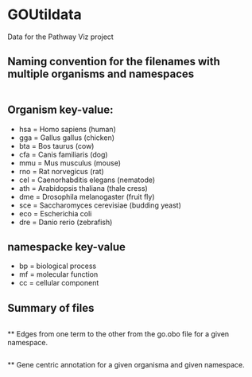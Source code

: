 # GOUtildata
Data for the Pathway Viz project

## Naming convention for the filenames with multiple organisms and namespaces
```<filetype>.<organism>.<namespace>.txt
```
## Organism key-value:
* hsa = Homo sapiens (human)
* gga = Gallus gallus (chicken)
* bta = Bos taurus (cow)
* cfa = Canis familiaris (dog)
* mmu = Mus musculus (mouse)
* rno = Rat norvegicus (rat)
* cel = Caenorhabditis elegans (nematode)
* ath = Arabidopsis thaliana (thale cress)
* dme = Drosophila melanogaster (fruit fly)
* sce = Saccharomyces cerevisiae (budding yeast)
* eco = Escherichia coli
* dre = Danio rerio (zebrafish)

## namespacke key-value
* bp = biological process
* mf = molecular function
* cc = cellular component

## Summary of files

```edgelist.<namespace>.txt
```
** Edges from one term to the other from the go.obo file for a given namespace.

```ann.<organism>.<namespace>.txt
```
** Gene centric annotation for a given organisma and given namespace.

